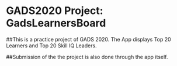 # GADS2020 Project: GadsLearnersBoard
##This is a practice project of GADS 2020. The App displays Top 20 Learners and Top 20 Skill IQ Leaders.

##Submission of the the project is also done through the app itself.



